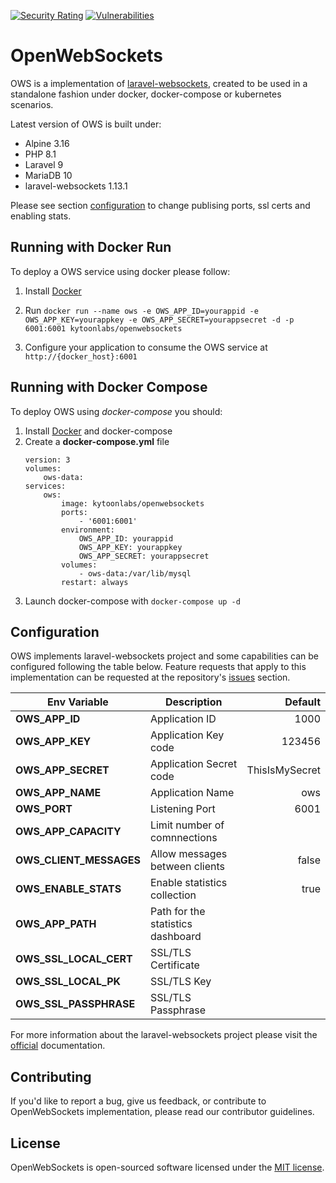 [![Security Rating](https://sonarqube.lab.kytoonlabs.com/api/project_badges/measure?project=kytoonlabs_openwebsockets_AYFLWxlcG9VkHk7uz0ao&metric=security_rating&token=302f64d25af2f640a60b4b346c72555e0b33a6b7)](https://sonarqube.lab.kytoonlabs.com/dashboard?id=kytoonlabs_openwebsockets_AYFLWxlcG9VkHk7uz0ao) [![Vulnerabilities](https://sonarqube.lab.kytoonlabs.com/api/project_badges/measure?project=kytoonlabs_openwebsockets_AYFLWxlcG9VkHk7uz0ao&metric=vulnerabilities&token=302f64d25af2f640a60b4b346c72555e0b33a6b7)](https://sonarqube.lab.kytoonlabs.com/dashboard?id=kytoonlabs_openwebsockets_AYFLWxlcG9VkHk7uz0ao)

# OpenWebSockets

OWS is a implementation of [laravel-websockets](https://beyondco.de/docs/laravel-websockets/getting-started/introduction), created to be used in a standalone fashion under docker, docker-compose or kubernetes scenarios.

Latest version of OWS is built under:
- Alpine 3.16
- PHP 8.1
- Laravel 9
- MariaDB 10
- laravel-websockets 1.13.1

Please see section [configuration](#configuration) to change publising ports, ssl certs and enabling stats.

## Running with Docker Run

To deploy a OWS service using docker please follow:

1. Install [Docker](http://docs.docker.com/installation/)

2. Run `docker run --name ows -e OWS_APP_ID=yourappid -e OWS_APP_KEY=yourappkey -e OWS_APP_SECRET=yourappsecret -d -p 6001:6001 kytoonlabs/openwebsockets`
3. Configure your application to consume the OWS service at `http://{docker_host}:6001`

## Running with Docker Compose

To deploy OWS using _docker-compose_ you should:
1. Install [Docker](http://docs.docker.com/installation/) and docker-compose
2. Create a **docker-compose.yml** file
    ```
    version: 3
    volumes:
        ows-data:
    services:
        ows:
            image: kytoonlabs/openwebsockets
            ports:
                - '6001:6001'
            environment:
                OWS_APP_ID: yourappid
                OWS_APP_KEY: yourappkey
                OWS_APP_SECRET: yourappsecret
            volumes:
                - ows-data:/var/lib/mysql
            restart: always
    ```
3. Launch docker-compose with `docker-compose up -d`

## Configuration
OWS implements laravel-websockets project and some capabilities can be configured following the table below. Feature requests that apply to this implementation can be requested at the repository's [issues](https://github.com/kytoonlabs/openwebsockets/issues) section.

|Env Variable|Description|Default|
|-|-|-:|
|**OWS_APP_ID**|Application ID|1000|
|**OWS_APP_KEY**|Application Key code|123456|
|**OWS_APP_SECRET**|Application Secret code|ThisIsMySecret|
|**OWS_APP_NAME**|Application Name|ows|
|**OWS_PORT**|Listening Port|6001|
|**OWS_APP_CAPACITY**|Limit number of comnnections||
|**OWS_CLIENT_MESSAGES**|Allow messages between clients|false|
|**OWS_ENABLE_STATS**|Enable statistics collection|true|
|**OWS_APP_PATH**|Path for the statistics dashboard||
|**OWS_SSL_LOCAL_CERT**|SSL/TLS Certificate||
|**OWS_SSL_LOCAL_PK**|SSL/TLS Key||
|**OWS_SSL_PASSPHRASE**|SSL/TLS Passphrase||

For more information about the laravel-websockets project please visit the [official](https://beyondco.de/docs/laravel-websockets/getting-started/introduction) documentation.

## Contributing

If you'd like to report a bug, give us feedback, or contribute to OpenWebSockets implementation, please read our contributor guidelines.

## License

OpenWebSockets is open-sourced software licensed under the [MIT license](https://opensource.org/licenses/MIT).
